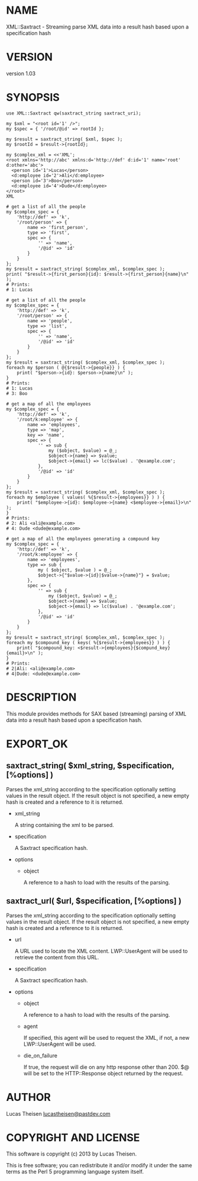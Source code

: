 # NAME

XML::Saxtract - Streaming parse XML data into a result hash based upon a specification hash

# VERSION

version 1.03

# SYNOPSIS

    use XML::Saxtract qw(saxtract_string saxtract_uri);

    my $xml = "<root id='1' />";
    my $spec = { '/root/@id' => rootId };

    my $result = saxtract_string( $xml, $spec );
    my $rootId = $result->{rootId};

    my $complex_xml = <<'XML';
    <root xmlns='http://abc' xmlns:d='http://def' d:id='1' name='root' d:other='abc'>
      <person id='1'>Lucas</person>
      <d:employee id='2'>Ali</d:employee>
      <person id='3'>Boo</person>
      <d:employee id='4'>Dude</d:employee>
    </root>
    XML

    # get a list of all the people
    my $complex_spec = {
        'http://def' => 'k',
        '/root/person' => {
            name => 'first_person',
            type => 'first',
            spec => {
                '' => 'name',
                '/@id' => 'id'
            }
        }
    };
    my $result = saxtract_string( $complex_xml, $complex_spec );
    print( "$result->{first_person}{id}: $result->{first_person}{name}\n" );
    # Prints:
    # 1: Lucas

    # get a list of all the people
    my $complex_spec = {
        'http://def' => 'k',
        '/root/person' => {
            name => 'people',
            type => 'list',
            spec => {
                '' => 'name',
                '/@id' => 'id'
            }
        }
    };
    my $result = saxtract_string( $complex_xml, $complex_spec );
    foreach my $person ( @{$result->{people}} ) {
        print( "$person->{id}: $person->{name}\n" );
    }
    # Prints:
    # 1: Lucas
    # 3: Boo

    # get a map of all the employees
    my $complex_spec = {
        'http://def' => 'k',
        '/root/k:employee' => {
            name => 'employees',
            type => 'map',
            key => 'name',
            spec => {
                '' => sub {
                    my ($object, $value) = @_;
                    $object->{name} => $value;
                    $object->{email} => lc($value) . '@example.com';
                },
                '/@id' => 'id'
            }
        }
    };
    my $result = saxtract_string( $complex_xml, $complex_spec );
    foreach my $employee ( values( %{$result->{employees}} ) ) {
        print( "$employee->{id}: $employee->{name} <$employee->{email}>\n" );
    }
    # Prints:
    # 2: Ali <ali@example.com>
    # 4: Dude <dude@example.com>

    # get a map of all the employees generating a compound key
    my $complex_spec = {
        'http://def' => 'k',
        '/root/k:employee' => {
            name => 'employees',
            type => sub {
                my ( $object, $value ) = @_;
                $object->{"$value->{id}|$value->{name}"} = $value;
            },
            spec => {
                '' => sub {
                    my ($object, $value) = @_;
                    $object->{name} => $value;
                    $object->{email} => lc($value) . '@example.com';
                },
                '/@id' => 'id'
            }
        }
    };
    my $result = saxtract_string( $complex_xml, $complex_spec );
    foreach my $compound_key ( keys( %{$result->{employees}} ) ) {
        print( "$compound_key: <$result->{employees}{$compund_key}{email}>\n" );
    }
    # Prints:
    # 2|Ali: <ali@example.com>
    # 4|Dude: <dude@example.com>

# DESCRIPTION

This module provides methods for SAX based (streaming) parsing of XML data into
a result hash based upon a specification hash.

# EXPORT\_OK

## saxtract\_string( $xml\_string, $specification, \[%options\] )

Parses the xml\_string according to the specification optionally setting values
in the result object.  If the result object is not specified, a new empty hash
is created and a reference to it is returned.

- xml\_string

    A string containing the xml to be parsed.

- specification

    A Saxtract specification hash.

- options
    - object

        A reference to a hash to load with the results of the parsing.

## saxtract\_url( $url, $specification, \[%options\] )

Parses the xml\_string according to the specification optionally setting values
in the result object.  If the result object is not specified, a new empty hash
is created and a reference to it is returned.

- url

    A URL used to locate the XML content.  LWP::UserAgent will be used to retrieve
    the content from this URL.

- specification

    A Saxtract specification hash.

- options
    - object

        A reference to a hash to load with the results of the parsing.

    - agent

        If specified, this agent will be used to request the XML, if not, a new
        LWP::UserAgent will be used.

    - die\_on\_failure

        If true, the request will die on any http response other than 200.  $@ will be
        set to the HTTP::Response object returned by the request.

# AUTHOR

Lucas Theisen <lucastheisen@pastdev.com>

# COPYRIGHT AND LICENSE

This software is copyright (c) 2013 by Lucas Theisen.

This is free software; you can redistribute it and/or modify it under
the same terms as the Perl 5 programming language system itself.
